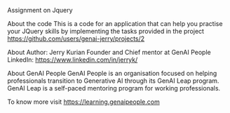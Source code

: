Assignment on Jquery

About the code
This is a code for an application that can help you practise your JQuery skills by implementing the tasks provided in the project https://github.com/users/genai-jerry/projects/2






About Author:
Jerry Kurian
Founder and Chief mentor at GenAI People
LinkedIn: https://www.linkedin.com/in/jerryk/

About GenAI People
GenAI People is an organisation focused on helping professionals transition to Generative AI through its GenAI Leap program. GenAI Leap is a self-paced mentoring program for working professionals.

To know more visit https://learning.genaipeople.com
